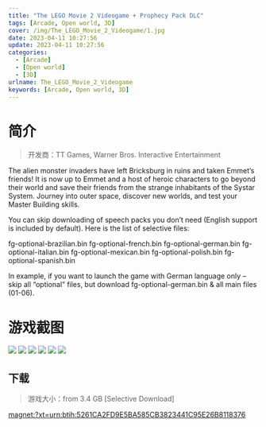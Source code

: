 ```yaml
---
title: "The LEGO Movie 2 Videogame + Prophecy Pack DLC"
tags: [Arcade, Open world, 3D]
cover: /img/The_LEGO_Movie_2_Videogame/1.jpg
date: 2023-04-11 10:27:56
update: 2023-04-11 10:27:56
categories: 
  - [Arcade]
  - [Open world]
  - [3D]
urlname: The_LEGO_Movie_2_Videogame
keywords: [Arcade, Open world, 3D]
---
```

# 简介

> 开发商：TT Games, Warner Bros. Interactive Entertainment

The alien monster invaders have left Bricksburg in ruins and taken Emmet’s friends! It is now up to Emmet and a host of heroic characters to go beyond their world and save their friends from the strange inhabitants of the Systar System. Journey into outer space, discover new worlds, and test your Master Building skills.

You can skip downloading of speech packs you don’t need (English support is included by default). Here is the list of selective files:

fg-optional-brazilian.bin
fg-optional-french.bin
fg-optional-german.bin
fg-optional-italian.bin
fg-optional-mexican.bin
fg-optional-polish.bin
fg-optional-spanish.bin

In example,  if you want to launch the game with German language only – skip all “optional” files, but download fg-optional-german.bin & all main files (01-06).

# 游戏截图

![](/img/The_LEGO_Movie_2_Videogame/2.jpg)
![](/img/The_LEGO_Movie_2_Videogame/3.jpg)
![](/img/The_LEGO_Movie_2_Videogame/4.jpg)
![](/img/The_LEGO_Movie_2_Videogame/5.jpg)
![](/img/The_LEGO_Movie_2_Videogame/6.jpg)
![](/img/The_LEGO_Movie_2_Videogame/7.jpg)


## 下载

> 游戏大小：from 3.4 GB [Selective Download]

[magnet:?xt=urn:btih:5261CA2FD9E5BA585CB3823441C95E26B8118376](magnet:?xt=urn:btih:5261CA2FD9E5BA585CB3823441C95E26B8118376)